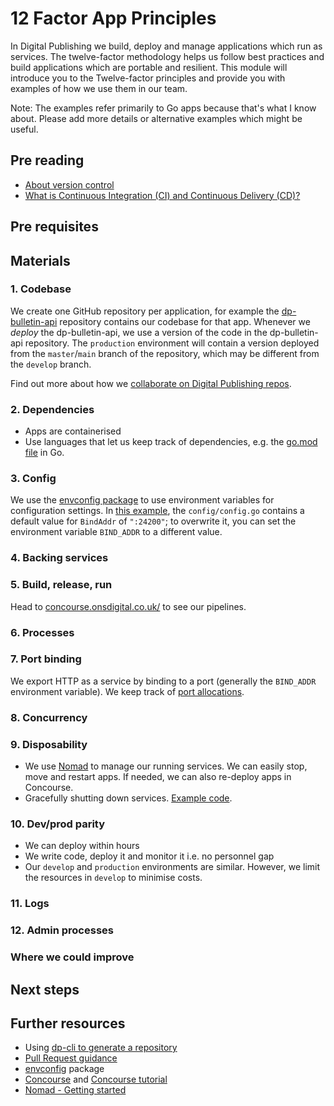 12 Factor App Principles
===========================

In Digital Publishing we build, deploy and manage applications which run as services. The twelve-factor methodology helps us follow best practices and build applications which are portable and resilient. This module will introduce you to the Twelve-factor principles and provide you with examples of how we use them in our team. 

Note: The examples refer primarily to Go apps because that's what I know about. Please add more details or alternative examples which might be useful.

## Pre reading

- [About version control](https://git-scm.com/book/en/v2/Getting-Started-About-Version-Control)
- [What is Continuous Integration (CI) and Continuous Delivery (CD)?](https://www.redhat.com/en/topics/devops/what-is-ci-cd)


## Pre requisites


## Materials

### 1. Codebase
We create one GitHub repository per application, for example the [dp-bulletin-api](https://github.com/ONSdigital/dp-bulletin-api) repository contains our codebase for that app. 
Whenever we _deploy_ the dp-bulletin-api, we use a version of the code in the dp-bulletin-api repository. The `production` environment will contain a version deployed from the `master`/`main` branch of the repository, which may be different from the `develop` branch.

Find out more about how we [collaborate on Digital Publishing repos](https://github.com/ONSdigital/dp/blob/master/guides/CONTRIBUTING.md).

### 2. Dependencies
- Apps are containerised
- Use languages that let us keep track of dependencies, e.g. the [go.mod file](https://blog.golang.org/using-go-modules) in Go.

### 3. Config
We use the [envconfig package](https://github.com/kelseyhightower/envconfig) to use environment variables for configuration settings. In [this example](https://github.com/ONSdigital/dp-bulletin-api/blob/develop/config/config.go), the `config/config.go` contains a default value for `BindAddr` of `":24200"`; to overwrite it, you can set the environment variable `BIND_ADDR` to a different value.

### 4. Backing services

### 5. Build, release, run
Head to [concourse.onsdigital.co.uk/](https://concourse.onsdigital.co.uk/) to see our pipelines.

### 6. Processes

### 7. Port binding
We export HTTP as a service by binding to a port (generally the `BIND_ADDR` environment variable). We keep track of [port allocations](https://github.com/ONSdigital/dp-setup/blob/develop/PORTS.md).

### 8. Concurrency
### 9. Disposability
- We use [Nomad](https://www.nomadproject.io/) to manage our running services. We can easily stop, move and restart apps. If needed, we can also re-deploy apps in Concourse.
- Gracefully shutting down services. [Example code](https://github.com/ONSdigital/dp-bulletin-api/blob/142a6adf7a2897221f648af2a9854c26d5830622/service/service.go#L71).

### 10. Dev/prod parity

- We can deploy within hours
- We write code, deploy it and monitor it i.e. no personnel gap
- Our `develop` and `production` environments are similar. However, we limit the resources in `develop` to minimise costs.

### 11. Logs
### 12. Admin processes

### Where we could improve

## Next steps


Further resources
----------------------------
- Using [dp-cli to generate a repository](https://github.com/ONSdigital/dp-cli/blob/master/project_generation/COMPLETE_PROJECT_SETUP.md)
- [Pull Request guidance](https://github.com/ONSdigital/dp/blob/master/training/culture-and-process/PULL_REQUEST_GUIDANCE.md)
- [envconfig](https://github.com/kelseyhightower/envconfig) package
- [Concourse](https://concourse-ci.org/docs.html#docs) and [Concourse tutorial](https://concoursetutorial.com/)
- [Nomad - Getting started](https://learn.hashicorp.com/collections/nomad/get-started)